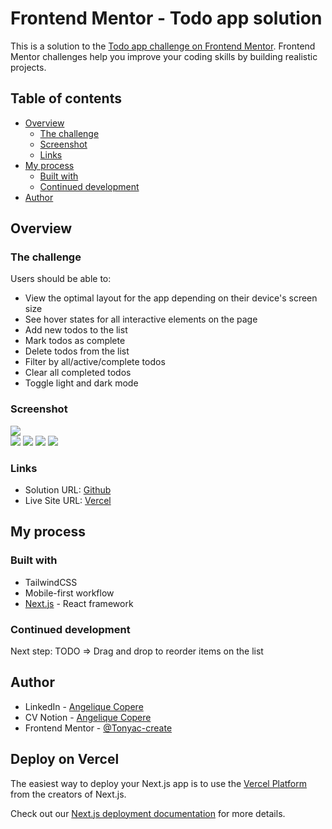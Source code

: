 # Frontend Mentor - Todo app solution

This is a solution to the [Todo app challenge on Frontend Mentor](https://www.frontendmentor.io/challenges/todo-app-Su1_KokOW). Frontend Mentor challenges help you improve your coding skills by building realistic projects. 

## Table of contents

- [Overview](#overview)
  - [The challenge](#the-challenge)
  - [Screenshot](#screenshot)
  - [Links](#links)
- [My process](#my-process)
  - [Built with](#built-with)
  - [Continued development](#continued-development)
- [Author](#author)

## Overview

### The challenge

Users should be able to:

- View the optimal layout for the app depending on their device's screen size
- See hover states for all interactive elements on the page
- Add new todos to the list
- Mark todos as complete
- Delete todos from the list
- Filter by all/active/complete todos
- Clear all completed todos
- Toggle light and dark mode

### Screenshot

![](public/screenshots/Desktop.png)  
![](public/screenshots/Mobile_1.png)
![](public/screenshots/Mobile_2.png)
![](public/screenshots/Mobile_3.png)
![](public/screenshots/Mobile_4.png)


### Links

- Solution URL: [Github](https://github.com/Tonyac-create/todo-app)
- Live Site URL: [Vercel](https://todo-app-psi-jet.vercel.app/)

## My process

### Built with

- TailwindCSS
- Mobile-first workflow
- [Next.js](https://nextjs.org/) - React framework

### Continued development

Next step: TODO => Drag and drop to reorder items on the list

## Author

- LinkedIn - [Angelique Copere](https://www.linkedin.com/in/angelique-copere-dev/)
- CV Notion - [Angelique Copere](https://www.notion.so/Ang-lique-Cop-r-D-veloppeur-web-front-11f53c9673b743b091f5858210033e8a)
- Frontend Mentor - [@Tonyac-create](https://www.frontendmentor.io/profile/Tonyac-create)


## Deploy on Vercel

The easiest way to deploy your Next.js app is to use the [Vercel Platform](https://vercel.com/new?utm_medium=default-template&filter=next.js&utm_source=create-next-app&utm_campaign=create-next-app-readme) from the creators of Next.js.

Check out our [Next.js deployment documentation](https://nextjs.org/docs/deployment) for more details.
